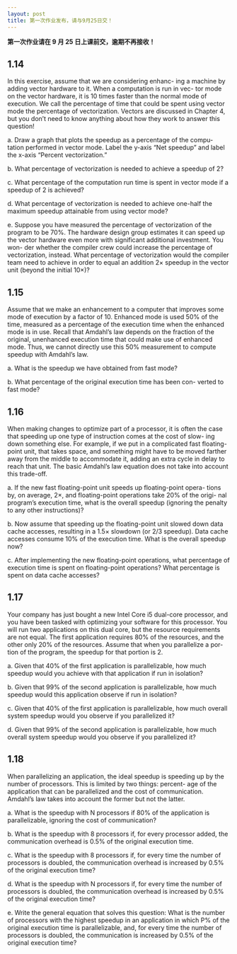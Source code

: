 ```yaml
---
layout: post
title: 第一次作业发布，请与9月25日交！
---
```



**第一次作业请在 9 月 25 日上课前交，逾期不再接收！**



## 1.14 

In this exercise, assume that we are considering enhanc-
ing a machine by adding vector hardware to it. When a computation is run in vec-
tor mode on the vector hardware, it is 10 times faster than the normal mode of
execution. We call the percentage of time that could be spent using vector mode
the percentage of vectorization. Vectors are discussed in Chapter 4, but you don’t
need to know anything about how they work to answer this question!

a. Draw a graph that plots the speedup as a percentage of the compu-
tation performed in vector mode. Label the y-axis “Net speedup” and label
the x-axis “Percent vectorization.”

b. What percentage of vectorization is needed to achieve a speedup
of 2?

c. What percentage of the computation run time is spent in vector
mode if a speedup of 2 is achieved?

d. What percentage of vectorization is needed to achieve one-half
the maximum speedup attainable from using vector mode?

e. Suppose you have measured the percentage of vectorization of the
program to be 70%. The hardware design group estimates it can speed up the
vector hardware even more with significant additional investment. You won-
der whether the compiler crew could increase the percentage of vectorization,
instead. What percentage of vectorization would the compiler team need to
achieve in order to equal an addition 2× speedup in the vector unit (beyond
the initial 10×)?



## 1.15 

Assume that we make an enhancement to a computer that
improves some mode of execution by a factor of 10. Enhanced mode is used 50%
of the time, measured as a percentage of the execution time when the enhanced
mode is in use. Recall that Amdahl’s law depends on the fraction of the original,
unenhanced execution time that could make use of enhanced mode. Thus, we
cannot directly use this 50% measurement to compute speedup with Amdahl’s
law.

a. What is the speedup we have obtained from fast mode?

b. What percentage of the original execution time has been con-
verted to fast mode?


## 1.16 

When making changes to optimize part of a processor, it is
often the case that speeding up one type of instruction comes at the cost of slow-
ing down something else. For example, if we put in a complicated fast floating-
point unit, that takes space, and something might have to be moved farther away
from the middle to accommodate it, adding an extra cycle in delay to reach that
unit. The basic Amdahl’s law equation does not take into account this trade-off.

a. If the new fast floating-point unit speeds up floating-point opera-
tions by, on average, 2×, and floating-point operations take 20% of the origi-
nal program’s execution time, what is the overall speedup (ignoring the
penalty to any other instructions)?

b. Now assume that speeding up the floating-point unit slowed down
data cache accesses, resulting in a 1.5× slowdown (or 2/3 speedup). Data
cache accesses consume 10% of the execution time. What is the overall
speedup now?

c. After implementing the new floating-point operations, what
percentage of execution time is spent on floating-point operations? What percentage is spent on data cache accesses?


## 1.17 

Your company has just bought a new Intel Core i5 dual-core processor, and you have been tasked with optimizing your software for this
processor. You will run two applications on this dual core, but the resource
requirements are not equal. The first application requires 80% of the resources,
and the other only 20% of the resources. Assume that when you parallelize a por-
tion of the program, the speedup for that portion is 2.

a. Given that 40% of the first application is parallelizable, how
much speedup would you achieve with that application if run in isolation?

b. Given that 99% of the second application is parallelizable, how
much speedup would this application observe if run in isolation?

c. Given that 40% of the first application is parallelizable, how
much overall system speedup would you observe if you parallelized it?

d. Given that 99% of the second application is parallelizable, how
much overall system speedup would you observe if you parallelized it?


## 1.18 

When parallelizing an application, the ideal speedup is
speeding up by the number of processors. This is limited by two things: percent-
age of the application that can be parallelized and the cost of communication.
Amdahl’s law takes into account the former but not the latter.

a. What is the speedup with N processors if 80% of the application
is parallelizable, ignoring the cost of communication?

b. What is the speedup with 8 processors if, for every processor
added, the communication overhead is 0.5% of the original execution time.

c. What is the speedup with 8 processors if, for every time the number of processors is doubled, the communication overhead is increased by
0.5% of the original execution time?

d. What is the speedup with N processors if, for every time the
number of processors is doubled, the communication overhead is increased
by 0.5% of the original execution time?

e. Write the general equation that solves this question: What is the
number of processors with the highest speedup in an application in which P%
of the original execution time is parallelizable, and, for every time the number of processors is doubled, the communication is increased by 0.5% of the
original execution time?


